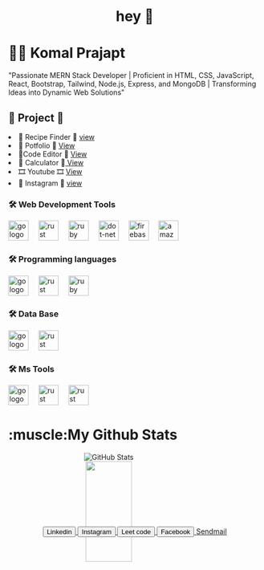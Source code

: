            
   
   <h1 align="center">hey  👋  </h1> 
<h1 Komal align="left">👩‍💻  Komal Prajapt</h1> 
<!-- <p align="left">I'm Web developer from Indore<br><br>- 🔭 I’m working as intern <br>- <br>- -->
<!-- <a download href="">Resume</a> -->
<p>"Passionate MERN Stack Developer | Proficient in HTML, CSS, JavaScript, React, Bootstrap, Tailwind, Node.js, Express, and MongoDB | Transforming Ideas into Dynamic Web Solutions"</p>
<h2>🚧 Project 🚧</h2>
<li>🍷 Recipe Finder 🍷  <a href="https://komal-prajapat.github.io/recipes-find/"> view</a></li>
<li>👩 Potfolio 👩 <a href="https://komal-prajapat.github.io/Portfolio--/"> View</a></li>
<li>👩Code Editor 👩 <a href="https://komal-prajapat.github.io/CodeEditor/"> View</a></li>
<li> 📐 Calculator 📐<a href="https://komal-prajapat.github.io/Calculator/"> View</a></li>
<li> 🎞️ Youtube 🎞️ <a href="https://656cb6f09cf6c7247ed9d340--fabulous-kataifi-a625c7.netlify.app/"> View</a></li>
<li>  🎥 Instagram 🎥 <a href="https://fabulous-kataifi-a625c7.netlify.app/"> view</a></li>
<h3 align="left">🛠 Web Development Tools</h3>
<div align="left">
  <!-- html -->
  <img src="https://tse3.mm.bing.net/th?id=OIP.XgkUBvdmisPeQOedqfUU-gHaGY&pid=Api&P=0&h=180" height="40" alt="go logo"  />
  <img width="12" />
  <!-- css -->
  <img src="https://tse1.mm.bing.net/th?id=OIP.LAgpFhWtythAq3saUAwsewHaKY&pid=Api&P=0&h=180" height="40" alt="rust logo"  />
  <img width="12" />
  <!-- js -->
  <img src="https://tse4.mm.bing.net/th?id=OIP.TEgFPtleKKLsfG47eEscFgHaHa&pid=Api&P=0&h=180" height="40" alt="ruby logo"  />
  <img width="12" />
  <!-- react -->
  <img src="https://tse1.explicit.bing.net/th?id=OIP.K-4RqDC6zFrpAG31ayDDOgHaHa&pid=Api&P=0&h=180" height="40" alt="dot-net logo"  />
  <img width="12" />
  <!-- tailwaind css  -->
  <img src="https://tse2.mm.bing.net/th?id=OIP.o7c7ftXCLdQDsfE9NkWCvwHaGb&pid=Api&P=0&h=180" height="40" alt="firebase logo"  />
  <img width="12" />
  <!-- bootsratp -->
  <img src="https://tse3.mm.bing.net/th?id=OIP.ylJGrEn_oTmoJTZTzb6UzQHaHN&pid=Api&P=0&h=180" height="40" alt="amazonwebservices logo"  />
  <img width="12" />
</div>
<!-- programing tools -->
<h3 align="left">🛠 Programming languages</h3>
<div align="left">
  <!-- c -->
  <img src="https://tse2.mm.bing.net/th?id=OIP.w9AIOO6Cfup6aToV1E-dEQHaIr&pid=Api&P=0&h=180" height="40" alt="go logo"  />
  <img width="12" />
  <!-- cpp -->
  <img src="https://tse4.mm.bing.net/th?id=OIP.ggb-3B-8LRfbgS0lPLYNxwAAAA&pid=Api&P=0&h=180" height="40" alt="rust logo"  />
  <img width="12" />
  <!-- java -->
  <img src="https://tse2.mm.bing.net/th?id=OIP.1oR7lANeRM9fZJyYDdD_YwHaFj&pid=Api&P=0&h=180" height="40" alt="ruby logo"  />
  <img width="12" />
 </div>
<h3 align="left">🛠 Data Base </h3>
<div align="left">
  <!-- Ms Access  -->
  <img src="https://tse2.mm.bing.net/th?id=OIP.8pMr7FWFWtYGSOR8U4qIsQHaHa&pid=Api&P=0&h=180" height="40" alt="go logo"  />
  <img width="12" />
  <!-- sql -->
  <img src="https://tse4.mm.bing.net/th?id=OIP.urLHYMYPFxkcs6AC4Io9vwHaHa&pid=Api&P=0&h=180" height="40" alt="rust logo"  />
  <img width="12" />
</div>
<h3 align="left">🛠 Ms Tools </h3>
<div align="left">
  <!--ppt  -->
  <img src="https://tse2.mm.bing.net/th?id=OIP.NjsdryPyUZx19wO44KGzTAHaG4&pid=Api&P=0&h=180" height="40" alt="go logo"  />
  <img width="12" />
  <!-- word-->
  <img src="https://tse2.mm.bing.net/th?id=OIP.ZjQ7PJaZgq-8OlMJHEg8YwHaEK&pid=Api&P=0&h=180" height="40" alt="rust logo"  />
  <img width="12" />
  <!-- excle -->
  <img src="https://tse1.mm.bing.net/th?id=OIP.YcNGeo1PGgz7UcYO2jTyjwHaEo&pid=Api&P=0&h=180" height="40" alt="rust logo"  />
  <img width="12" />
</div>
<!-- skill -->
<div class="container skill">
    <div class="c"  style="background-color: yellow; width: 200px;" >
        <!-- <div class="cfill" style="background-color: black; width: 70%;"></div> -->
    </div>
</div>




<div align="center" id="github-stats" style="width: 400px; height: 200px;">
<h1 align="left">:muscle:My Github Stats</h1>
  <img src="https://github-readme-stats.vercel.app/api?username=Komal-Prajapat" alt="GitHub Stats">
  <br />
  <img width="48%" height="200px" src="https://github-readme-streak-stats.herokuapp.com/?user=Komal-Prajapat&theme=tokyonight" />
</div>
<div align="center">
  <a href="https://www.linkedin.com/in/komal-prajapat-862b95242/">
    <button>Linkedin</button>
 </a>
 <a href="https://www.instagram.com/komalprajapat484/?hl=en">
  <button>Instagram</button>
</a>
<a href="https://leetcode.com/komal_prajapt/">
  <button>Leet code</button>
</a>

<a href="https://www.facebook.com/komal.prajapat.31508076/?show_switched_toast=0&show_invite_to_follow=0&show_switched_tooltip=0&show_podcast_settings=0&show_community_review_changes=0&show_community_rollback=0&show_follower_visibility_disclosure=0">
  <button>Facebook</button>
  
</a>
<a download href="mailto:komalprajapat267@gmail.com">Sendmail </a>
</div>
